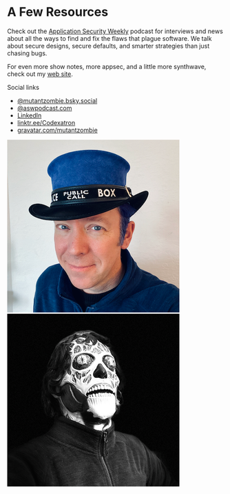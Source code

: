 # A Few Resources

Check out the [Application Security Weekly] podcast for interviews and news about all the ways to find and fix the flaws that plague software. We talk about secure designs, secure defaults, and smarter strategies than just chasing bugs.

For even more show notes, more appsec, and a little more synthwave, check out my [web site].

Social links
 - [@mutantzombie.bsky.social](https://bsky.app/profile/mutantzombie.bsky.social)
 - [@aswpodcast.com](https://bsky.app/profile/aswpodcast.com)
 - [LinkedIn](https://www.linkedin.com/in/zombie/)
 - [linktr.ee/Codexatron](https://linktr.ee/codexatron)
 - [gravatar.com/mutantzombie](https://gravatar.com/mutantzombie)

![Mike Shema Tardis Top Hat]
![Mike Shema They Live]


[Application Security Weekly]: https://www.scworld.com/podcast-show/application-security-weekly
[web site]: https://dangerouserrors.com
[Mike Shema Tardis Top Hat]: assets/mike-shema-tardis-top-hat.png
[Mike Shema They Live]: assets/mike-shema-they-live.png
